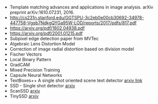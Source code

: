 - Template matching advances and applications in
image analysis. arXiv preprint arXiv:1610.07231, 2016.
- http://cs231n.stanford.edu/GGTSPU-3c2eb0e00cb30692-34978-447758-Vgqb7NdkgQYGa95W-LOD/reports/2017/pdfs/817.pdf
- https://arxiv.org/pdf/1602.04938.pdf
- https://arxiv.org/pdf/2001.01215.pdf
- Subpixel edge detection paper from MVTec
- Algebraic Lens Distortion Model
- Correction of image radial distortion based on division model
- Fischer Vectors
- Local Binary Pattern
- GradCAM
- Mixed Precision Training
- Capsule Neural Networks
- TextBoxes++ A single shot oriented scene text detector [arxiv link](https://arxiv.org/pdf/1801.02765.pdf)
- SSD - Single shot detector [arxiv](https://arxiv.org/pdf/1512.02325.pdf)
- ScanSSD [arxiv](https://arxiv.org/pdf/2003.08005.pdf)
- TinySSD [arxiv](https://arxiv.org/pdf/1802.06488.pdf)

